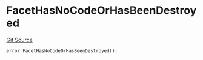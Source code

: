 # FacetHasNoCodeOrHasBeenDestroyed
[Git Source](https://github.com/thrackle-io/tron/blob/c8d7d0c68b3a2cdcb9e6e4cb41159f2dda90a8b6/src/protocol/economic/ruleProcessor/RuleProcessorDiamond.sol)


```solidity
error FacetHasNoCodeOrHasBeenDestroyed();
```

